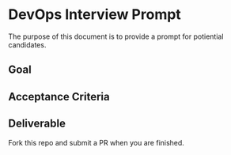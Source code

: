 # DevOps Interview Prompt
The purpose of this document is to provide a prompt for potiential candidates.

## Goal

## Acceptance Criteria 

## Deliverable
Fork this repo and submit a PR when you are finished.
